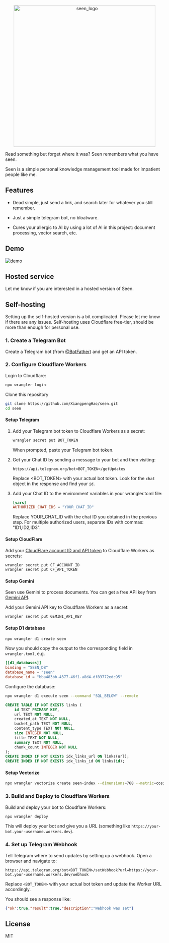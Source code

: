 
<p align="center"> <img src="/doc/logo.png" alt="seen_logo" width="450"/> </p>

Read something but forget where it was? Seen remembers what you have seen.

Seen is a simple personal knowledge management tool made for impatient people like me.

## Features

- Dead simple, just send a link, and search later for whatever you still remember.

- Just a simple telegram bot, no bloatware.

- Cures your allergic to AI by using a lot of AI in this project: document processing, vector search, etc.

## Demo
![demo](doc/demo.jpg)

## Hosted service
Let me know if you are interested in a hosted version of Seen.


## Self-hosting 

Setting up the self-hosted version is a bit complicated. Please let me know if there are any issues.
Self-hosting uses Cloudflare free-tier, should be more than enough for personal use.

### 1. Create a Telegram Bot

Create a Telegram bot (from [@BotFather](https://t.me/BotFather)) and get an API token.

### 2. Configure Cloudflare Workers

Login to Cloudflare:
```bash
npx wrangler login
```

Clone this repository
```bash
git clone https://github.com/XiangpengHao/seen.git
cd seen
```

#### Setup Telegram

1. Add your Telegram bot token to Cloudflare Workers as a secret:

    ```bash
    wrangler secret put BOT_TOKEN
    ```
    
    When prompted, paste your Telegram bot token.

2. Get your Chat ID by sending a message to your bot and then visiting: 

    ```
    https://api.telegram.org/bot<BOT_TOKEN>/getUpdates
    ```
    
    Replace <BOT_TOKEN> with your actual bot token. Look for the `chat` object in the response and find your `id`.

3. Add your Chat ID to the environment variables in your wrangler.toml file:

    ```toml
    [vars]
    AUTHORIZED_CHAT_IDS = "YOUR_CHAT_ID"
    ```

    Replace YOUR_CHAT_ID with the chat ID you obtained in the previous step. For multiple authorized users, separate IDs with commas: "ID1,ID2,ID3".

#### Setup CloudFlare
Add your [CloudFlare account ID and API token](https://developers.cloudflare.com/fundamentals/api/get-started/account-owned-tokens/) to Cloudflare Workers as secrets:
```bash
wrangler secret put CF_ACCOUNT_ID
wrangler secret put CF_API_TOKEN
```

#### Setup Gemini
Seen use Gemini to process documents. You can get a free API key from [Gemini API](https://ai.google.dev/gemini-api/docs/quickstart).

Add your Gemini API key to Cloudflare Workers as a secret:
```bash
wrangler secret put GEMINI_API_KEY
```

#### Setup D1 database
```bash
npx wrangler d1 create seen
```
Now you should copy the output to the corresponding field in `wrangler.toml`, e.g.

```toml
[[d1_databases]]
binding = "SEEN_DB"
database_name = "seen"
database_id = "bba483bb-4377-46f1-a8d4-df83772edc95"
```

Configure the database:
```bash
npx wrangler d1 execute seen --command "SQL_BELOW" --remote
```

```sql
CREATE TABLE IF NOT EXISTS links (
    id TEXT PRIMARY KEY,
    url TEXT NOT NULL,
    created_at TEXT NOT NULL,
    bucket_path TEXT NOT NULL,
    content_type TEXT NOT NULL,
    size INTEGER NOT NULL,
    title TEXT NOT NULL,
    summary TEXT NOT NULL,
    chunk_count INTEGER NOT NULL
);
CREATE INDEX IF NOT EXISTS idx_links_url ON links(url);
CREATE INDEX IF NOT EXISTS idx_links_id ON links(id);
```


#### Setup Vectorize
```bash
npx wrangler vectorize create seen-index --dimensions=768 --metric=cosine
```


### 3. Build and Deploy to Cloudflare Workers

Build and deploy your bot to Cloudflare Workers:

```bash
npx wrangler deploy
```

This will deploy your bot and give you a URL (something like `https://your-bot.your-username.workers.dev`).

### 4. Set up Telegram Webhook

Tell Telegram where to send updates by setting up a webhook. Open a browser and navigate to:

```
https://api.telegram.org/bot<BOT_TOKEN>/setWebhook?url=https://your-bot.your-username.workers.dev/webhook
```

Replace `<BOT_TOKEN>` with your actual bot token and update the Worker URL accordingly.

You should see a response like:
```json
{"ok":true,"result":true,"description":"Webhook was set"}
```


## License
MIT 